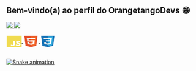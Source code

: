 ## Bem-vindo(a) ao perfil do OrangetangoDevs 😁

 <div>
  <a href="https://github.com/orangetangodevs">
  <img height="180em" src="https://github-readme-stats.vercel.app/api?username=orangetangodevs&show_icons=true&theme=tokyonight&include_all_commits=true&count_private=true"/>
  <img height="180em" src="https://github-readme-stats.vercel.app/api/top-langs/?username=orangetangodevs&layout=compact&langs_count=6&theme=tokyonight"/>
</div>
<div style="display: inline_block"><br>
  <img align="center" alt="Js" height="30" width="40" src="https://raw.githubusercontent.com/devicons/devicon/master/icons/javascript/javascript-plain.svg">
  <img align="center" alt="HTML" height="30" width="40" src="https://raw.githubusercontent.com/devicons/devicon/master/icons/html5/html5-original.svg">
  <img align="center" alt="CSS" height="30" width="40" src="https://raw.githubusercontent.com/devicons/devicon/master/icons/css3/css3-original.svg">
</div>
 
 <br>

 ![Snake animation](https://github.com/orangetangodevs/orangetangodevs/blob/output/github-contribution-grid-snake.svg)
 
</div>
